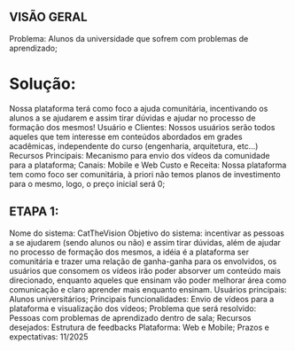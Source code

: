 ## VISÃO GERAL
Problema: Alunos da universidade que sofrem com problemas de aprendizado;
<h1>Solução: </h1>Nossa plataforma terá como foco a ajuda comunitária, incentivando os alunos a se ajudarem e assim tirar dúvidas e ajudar no processo de formação dos mesmos!
Usuário e Clientes: Nossos usuários serão todos aqueles que tem interesse em conteúdos abordados em grades acadêmicas, independente do curso (engenharia, arquitetura, etc...)
Recursos Principais: Mecanismo para envio dos vídeos da comunidade para a plataforma;
Canais: Mobile e Web
Custo e Receita: Nossa plataforma tem como foco ser comunitária, à priori não temos planos de investimento para o mesmo, logo, o preço inicial será 0;

## ETAPA 1:
Nome do sistema: CatTheVision 
Objetivo do sistema: incentivar as pessoas a se ajudarem (sendo alunos ou não) e assim tirar dúvidas, além de ajudar no processo de formação dos mesmos, a idéia é a plataforma ser comunitária e trazer uma relação de ganha-ganha para os envolvidos, os usuários que consomem os vídeos irão poder absorver um conteúdo mais direcionado, enquanto aqueles que ensinam vão poder melhorar área como comunicação e claro aprender mais enquanto ensinam.
Usuários principais: Alunos universitários;
Principais funcionalidades: Envio de vídeos para a plataforma e visualização dos vídeos;
Problema que será resolvido: Pessoas com problemas de aprendizado dentro de sala;
Recursos desejados: Estrutura de feedbacks
Plataforma: Web e Mobile;
Prazos e expectativas:   11/2025
